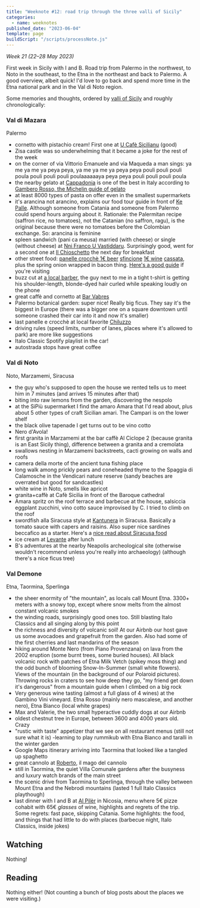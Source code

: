 ```yaml
---
title: "Weeknote #12: road trip through the three valli of Sicily"
categories:
  - name: weeknotes
published_date: "2023-06-04"
template: page
buildScript: "/scripts/processNote.js"
---
```


_Week 21 (22–28 May 2023)_

First week in Sicily with I and B. Road trip from Palermo in the northwest, to Noto in the southeast, to the Etna in the northeast and back to Palermo. A good overview, albeit quick! I'd love to go back and spend more time in the Etna national park and in the Val di Noto region.

Some memories and thoughts, ordered by [valli of Sicily](https://en.m.wikipedia.org/wiki/Three_valli_of_Sicily) and roughly chronologically:

### Val di Mazara

Palermo

- cornetto with pistachio cream! First one at [U Cafè Sicilianu](https://maps.app.goo.gl/2q4V2yvVp4JRvKat8) (good)
- Zisa castle was so underwhelming that it became a joke for the rest of the week
- on the corner of via Vittorio Emanuele and via Maqueda a man sings: ya me ya me ya peya peya, ya me ya me ya peya peya pouli pouli pouli poula pouli pouli pouli poulaaaaaaya peya peya pouli pouli pouli poula
- the nearby gelato at [Cappadonia](https://maps.app.goo.gl/r6rMd2mnZ872fmZe8) is one of the best in Italy according to [Gambero Rosso, the Michelin guide of gelato](https://gamberorosso.it/gelaterie/)
- at least 8000 types of pasta on offer even in the smallest supermarkets
- it's arancina not arancino, explains our food tour guide in front of [Ke Palle](https://maps.app.goo.gl/NYmkbCmQWoW36ue27). Although someone from Catania and someone from Palermo could spend hours arguing about it. Rationale: the Palermitan recipe (saffron rice, no tomatoes), not the Catanian (no saffron, ragu), is the original because there were no tomatoes before the Colombian exchange. So: arancina is feminine
- spleen sandwich (pani ca meusa) married (with cheese) or single (without cheese) at [Nni Franco U Vastiddaru](https://maps.app.goo.gl/CJxaRBQmPy1on4W76). Surprisingly good, went for a second one at [Il Chioschetto](https://maps.app.goo.gl/nNnmeCtvQ1czXdJA8) the next day for breakfast
- other street food: [panelle crocchè 1€ beer](https://maps.app.goo.gl/9EYewbRyLaMiyW779) [sfincione](https://maps.app.goo.gl/ySUqgnkynQiyHiiK8) [1€ wine](https://maps.app.goo.gl/AmYCb2YUBAoWqfqn9) [cassata](https://maps.app.goo.gl/2N87i4Hj5HHQxrAa9), plus the spring onion wrapped in bacon thing. [Here's a good guide](https://www.authenticfoodquest.com/best-street-food-in-palermo-sicily/) if you're visiting
- buzz cut at [a local barber](https://maps.app.goo.gl/NNBWYgUQBtLQ2zw4A), the guy next to me in a tight t-shirt is getting his shoulder-length, blonde-dyed hair curled while speaking loudly on the phone
- great caffè and cornetto at [Bar Vabres](https://maps.app.goo.gl/M1D3vCPnMHAaejV29)
- Palermo botanical garden: super nice! Really big ficus. They say it's the biggest in Europe (there was a bigger one on a square downtown until someone crashed their car into it and now it's smaller)
- last panelle e crocchè at local favorite [Chiluzzo](https://maps.app.goo.gl/NnYq9mMGzu5JksmT9)
- driving rules (speed limits, number of lanes, places where it's allowed to park) are more like suggestions
- Italo Classic Spotify playlist in the car!
- autostrada stops have great coffee

### Val di Noto

Noto, Marzamemi, Siracusa

- the guy who's supposed to open the house we rented tells us to meet him in 7 minutes (and arrives 15 minutes after that)
- biting into raw lemons from the garden, discovering the nespolo
- at the SiPiù supermarket I find the amaro Amara that I'd read about, plus about 5 other types of craft Sicilian amari. The Campari is on the lower shelf
- the black olive tapenade I get turns out to be vino cotto
- Nero d'Avola!
- first granita in Marzamemi at the bar caffè Al Ciclope 2 (because granita is an East Sicily thing), difference between a granita and a cremolata
- swallows nesting in Marzamemi backstreets, cacti growing on walls and roofs
- camera della morte of the ancient tuna fishing place
- long walk among prickly pears and coneheaded thyme to the Spaggia di Calamosche in the Vendicari nature reserve (sandy beaches are overrated but good for sandcastles)
- white wine in Noto, smells like apricot
- granita+caffè at Cafè Sicilia in front of the Baroque cathedral
- Amara spritz on the roof terrace and barbecue at the house, salsiccia eggplant zucchini, vino cotto sauce improvised by C. I tried to climb on the roof
- swordfish alla Siracusa style at [Kantunera](https://maps.app.goo.gl/tjEKiuXj28AJd77ZA) in Siracusa. Basically a tomato sauce with capers and raisins. Also super nice sardines beccafico as a starter. Here's a [nice read about Siracusa food](https://mortadellahead.com/5-things-you-must-eat-in-syracuse/)
- ice cream at [Levante](https://maps.app.goo.gl/whUtSKTWBBMKSm7JA) after lunch
- B's adventures at the nearby Neapolis archeological site (otherwise wouldn't recommend unless you're really into archaeology) (although there's a nice ficus tree)

### Val Demone

Etna, Taormina, Sperlinga

- the sheer enormity of "the mountain", as locals call Mount Etna. 3300+ meters with a snowy top, except where snow melts from the almost constant volcanic smokes
- the winding roads, surprisingly good ones too. Still blasting Italo Classics and all singing along by this point
- the richness and diversity of volcanic soil! At our Airbnb our host gave us some avocadoes and grapefruit from the garden. Also had some of the first cherries and last mandarins of the season
- hiking around Monte Nero (from Piano Provenzana) on lava from the 2002 eruption (some burnt trees, some buried houses). All black volcanic rock with patches of Etna Milk Vetch (spikey moss thing) and the odd bunch of blooming Snow-In-Summer (small white flowers). Views of the mountain (in the background of our Polaroid pictures). Throwing rocks in craters to see how deep they go, "my friend get down it's dangerous" from a mountain guide when I climbed on a big rock
- Very generous wine tasting (almost a full glass of 4 wines) at the Gambino Vini vineyard. Etna Rosso (mainly nero mascalese, and another nero), Etna Bianco (local white grapes)
- Max and Valerie, the two small hyperactive cuddly dogs at our Airbnb
- oldest chestnut tree in Europe, between 3600 and 4000 years old. Crazy
- "rustic with taste" appetizer that we see on all restaurant menus (still not sure what it is)
  -learning to play rummikub with Etna Bianco and taralli in the winter garden
- Google Maps itinerary arriving into Taormina that looked like a tangled up spaghetto
- great cannolo at [Roberto](https://maps.app.goo.gl/MKTiRmTitTvbkNbz7), il mago del cannolo
- still in Taormina, the quiet Villa Comunale gardens after the busyness and luxury watch brands of the main street
- the scenic drive from Taormina to Sperlinga, through the valley between Mount Etna and the Nebrodi mountains (lasted 1 full Italo Classics playthough)
- last dinner with I and B at [Al Pilèr](https://maps.app.goo.gl/pXNE13p28Vv5G4DG6) in Nicosia, menu where 5€ pizze cohabit with 65€ _glasses_ of wine, highlights and regrets of the trip. Some regrets: fast pace, skipping Catania. Some highlights: the food, and things that had little to do with places (barbecue night, Italo Classics, inside jokes)

## Watching

Nothing!

## Reading

Nothing either! (Not counting a bunch of blog posts about the places we were visiting.)
